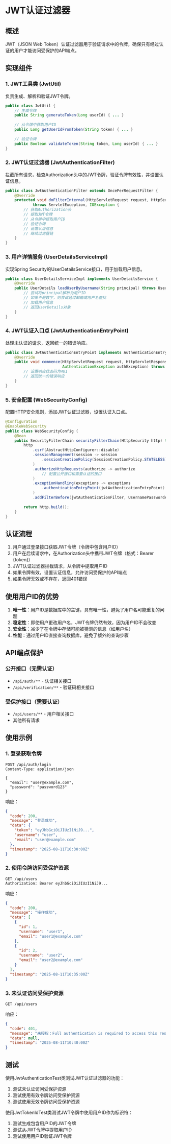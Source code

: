 # JWT认证过滤器

## 概述

JWT（JSON Web Token）认证过滤器用于验证请求中的令牌，确保只有经过认证的用户才能访问受保护的API端点。

## 实现组件

### 1. JWT工具类 (JwtUtil)

负责生成、解析和验证JWT令牌。

```java
public class JwtUtil {
    // 生成令牌
    public String generateToken(Long userId) { ... }
    
    // 从令牌中获取用户ID
    public Long getUserIdFromToken(String token) { ... }
    
    // 验证令牌
    public Boolean validateToken(String token, Long userId) { ... }
}
```

### 2. JWT认证过滤器 (JwtAuthenticationFilter)

拦截所有请求，检查Authorization头中的JWT令牌，验证令牌有效性，并设置认证信息。

```java
public class JwtAuthenticationFilter extends OncePerRequestFilter {
    @Override
    protected void doFilterInternal(HttpServletRequest request, HttpServletResponse response, FilterChain filterChain)
            throws ServletException, IOException {
        // 获取Authorization头
        // 提取JWT令牌
        // 从令牌中提取用户ID
        // 验证令牌
        // 设置认证信息
        // 继续过滤器链
    }
}
```

### 3. 用户详情服务 (UserDetailsServiceImpl)

实现Spring Security的UserDetailsService接口，用于加载用户信息。

```java
public class UserDetailsServiceImpl implements UserDetailsService {
    @Override
    public UserDetails loadUserByUsername(String principal) throws UsernameNotFoundException {
        // 尝试将principal解析为用户ID
        // 如果不是数字，则尝试通过邮箱或用户名查找
        // 加载用户信息
        // 返回UserDetails对象
    }
}
```

### 4. JWT认证入口点 (JwtAuthenticationEntryPoint)

处理未认证的请求，返回统一的错误响应。

```java
public class JwtAuthenticationEntryPoint implements AuthenticationEntryPoint {
    @Override
    public void commence(HttpServletRequest request, HttpServletResponse response,
                         AuthenticationException authException) throws IOException, ServletException {
        // 设置响应状态码为401
        // 返回统一的错误响应
    }
}
```

### 5. 安全配置 (WebSecurityConfig)

配置HTTP安全规则，添加JWT认证过滤器，设置认证入口点。

```java
@Configuration
@EnableWebSecurity
public class WebSecurityConfig {
    @Bean
    public SecurityFilterChain securityFilterChain(HttpSecurity http) throws Exception {
        http
            .csrf(AbstractHttpConfigurer::disable)
            .sessionManagement(session -> session
                .sessionCreationPolicy(SessionCreationPolicy.STATELESS)
            )
            .authorizeHttpRequests(authorize -> authorize
                // 配置公开接口和需要认证的接口
            )
            .exceptionHandling(exceptions -> exceptions
                .authenticationEntryPoint(jwtAuthenticationEntryPoint)
            )
            .addFilterBefore(jwtAuthenticationFilter, UsernamePasswordAuthenticationFilter.class);
        
        return http.build();
    }
}
```

## 认证流程

1. 用户通过登录接口获取JWT令牌（令牌中包含用户ID）
2. 用户在后续请求中，在Authorization头中携带JWT令牌（格式：Bearer {token}）
3. JWT认证过滤器拦截请求，从令牌中提取用户ID
4. 如果令牌有效，设置认证信息，允许访问受保护的API端点
5. 如果令牌无效或不存在，返回401错误

## 使用用户ID的优势

1. **唯一性**：用户ID是数据库中的主键，具有唯一性，避免了用户名可能重复的问题
2. **稳定性**：即使用户更改用户名，JWT令牌仍然有效，因为用户ID不会改变
3. **安全性**：减少了在令牌中存储可能被猜测的信息（如用户名）
4. **性能**：通过用户ID直接查询数据库，避免了额外的查询步骤

## API端点保护

### 公开接口（无需认证）

- `/api/auth/**` - 认证相关接口
- `/api/verification/**` - 验证码相关接口

### 受保护接口（需要认证）

- `/api/users/**` - 用户相关接口
- 其他所有请求

## 使用示例

### 1. 登录获取令牌

```http
POST /api/auth/login
Content-Type: application/json

{
  "email": "user@example.com",
  "password": "password123"
}
```

响应：

```json
{
  "code": 200,
  "message": "登录成功",
  "data": {
    "token": "eyJhbGciOiJIUzI1NiJ9...",
    "username": "user",
    "email": "user@example.com"
  },
  "timestamp": "2025-08-11T10:30:00Z"
}
```

### 2. 使用令牌访问受保护资源

```http
GET /api/users
Authorization: Bearer eyJhbGciOiJIUzI1NiJ9...
```

响应：

```json
{
  "code": 200,
  "message": "操作成功",
  "data": [
    {
      "id": 1,
      "username": "user1",
      "email": "user1@example.com"
    },
    {
      "id": 2,
      "username": "user2",
      "email": "user2@example.com"
    }
  ],
  "timestamp": "2025-08-11T10:35:00Z"
}
```

### 3. 未认证访问受保护资源

```http
GET /api/users
```

响应：

```json
{
  "code": 401,
  "message": "未授权：Full authentication is required to access this resource",
  "data": null,
  "timestamp": "2025-08-11T10:40:00Z"
}
```

## 测试

使用JwtAuthenticationTest类测试JWT认证过滤器的功能：

1. 测试未认证访问受保护资源
2. 测试使用有效令牌访问受保护资源
3. 测试使用无效令牌访问受保护资源

使用JwtTokenIdTest类测试JWT令牌中使用用户ID作为标识符：

1. 测试生成包含用户ID的JWT令牌
2. 测试从JWT令牌中提取用户ID
3. 测试使用用户ID验证JWT令牌
